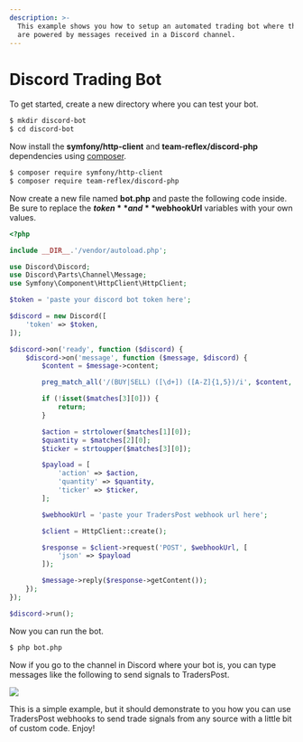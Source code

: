 ```yaml
---
description: >-
  This example shows you how to setup an automated trading bot where the signals
  are powered by messages received in a Discord channel.
---
```


# Discord Trading Bot

To get started, create a new directory where you can test your bot.

```bash
$ mkdir discord-bot
$ cd discord-bot
```

Now install the **symfony/http-client** and **team-reflex/discord-php** dependencies using [composer](https://getcomposer.org).

```bash
$ composer require symfony/http-client
$ composer require team-reflex/discord-php
```

Now create a new file named **bot.php** and paste the following code inside. Be sure to replace the **$token** and **$webhookUrl** variables with your own values.

```php
<?php

include __DIR__.'/vendor/autoload.php';

use Discord\Discord;
use Discord\Parts\Channel\Message;
use Symfony\Component\HttpClient\HttpClient;

$token = 'paste your discord bot token here';

$discord = new Discord([
    'token' => $token,
]);

$discord->on('ready', function ($discord) {
    $discord->on('message', function ($message, $discord) {
        $content = $message->content;

        preg_match_all('/(BUY|SELL) ([\d+]) ([A-Z]{1,5})/i', $content, $matches);

        if (!isset($matches[3][0])) {
            return;
        }

        $action = strtolower($matches[1][0]);
        $quantity = $matches[2][0];
        $ticker = strtoupper($matches[3][0]);

        $payload = [
            'action' => $action,
            'quantity' => $quantity,
            'ticker' => $ticker,
        ];

        $webhookUrl = 'paste your TradersPost webhook url here';

        $client = HttpClient::create();

        $response = $client->request('POST', $webhookUrl, [
            'json' => $payload
        ]);

        $message->reply($response->getContent());
    });
});

$discord->run();
```

Now you can run the bot.

```bash
$ php bot.php
```

Now if you go to the channel in Discord where your bot is, you can type messages like the following to send signals to TradersPost.

![](https://traderspost.io/images/docs/bot-examples/discord-bot.png)

This is a simple example, but it should demonstrate to you how you can use TradersPost webhooks to send trade signals from any source with a little bit of custom code. Enjoy!

